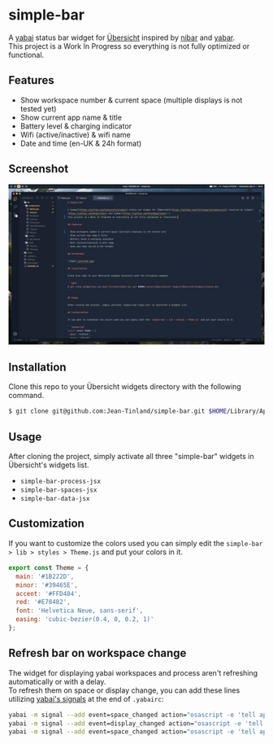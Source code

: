 # simple-bar

A [yabai](https://github.com/koekeishiya/yabai) status bar widget for [Übersicht](https://github.com/felixhageloh/uebersicht) inspired by [nibar](https://github.com/kkga/nibar) and [yabar](https://github.com/AlexNaga/yabar).\
This project is a Work In Progress so everything is not fully optimized or functional.

## Features

- Show workspace number & current space (multiple displays is not tested yet)
- Show current app name & title
- Battery level & charging indicator
- Wifi (active/inactive) & wifi name
- Date and time (en-UK & 24h format)

## Screenshot

![img](./preview.jpg)

## Installation

Clone this repo to your Übersicht widgets directory with the following command.

```bash
$ git clone git@github.com:Jean-Tinland/simple-bar.git $HOME/Library/Application\ Support/Übersicht/widgets/simple-bar
```

## Usage

After cloning the project, simply activate all three "simple-bar" widgets in Übersicht's widgets list.

- `simple-bar-process-jsx`
- `simple-bar-spaces-jsx`
- `simple-bar-data-jsx`

## Customization

If you want to customize the colors used you can simply edit the `simple-bar > lib > styles > Theme.js` and put your colors in it.

```javascript
export const Theme = {
  main: '#1B222D',
  minor: '#39465E',
  accent: '#FFD484',
  red: '#E78482',
  font: 'Helvetica Neue, sans-serif',
  easing: 'cubic-bezier(0.4, 0, 0.2, 1)'
};
```

## Refresh bar on workspace change

The widget for displaying yabai workspaces and process aren't refreshing automatically or with a delay.\
To refresh them on space or display change, you can add these lines utilizing [yabai's signals](https://github.com/koekeishiya/yabai/wiki/Commands#automation-with-rules-and-signals) at the end of `.yabairc`:

```sh
yabai -m signal --add event=space_changed action="osascript -e 'tell application \"Übersicht\" to refresh widget id \"simple-bar-spaces-jsx\"'"
yabai -m signal --add event=display_changed action="osascript -e 'tell application \"Übersicht\" to refresh widget id \"simple-bar-spaces-jsx\"'"
yabai -m signal --add event=space_changed action="osascript -e 'tell application \"Übersicht\" to refresh widget id \"simple-bar-process-jsx\"'"
```
